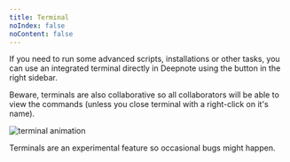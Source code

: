 ```yaml
---
title: Terminal
noIndex: false
noContent: false
---
```


If you need to run some advanced scripts, installations or other tasks, you can use an integrated terminal directly in Deepnote using the button in the right sidebar.

Beware, terminals are also collaborative so all collaborators will be able to view the commands (unless you close terminal with a right-click on it's name).

![terminal animation](https://media.graphassets.com/ePieNO0CRnSFAsPsvkm9)

<Callout status="info">
Terminals are an experimental feature so occasional bugs might happen.
</Callout>
